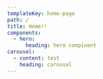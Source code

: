 ```yaml
---
templateKey: home-page
path: /
title: Home!!
components:
  - hero:
      heading: hero compinent
carousel:
  - content: test
    heading: carousel
---
```


